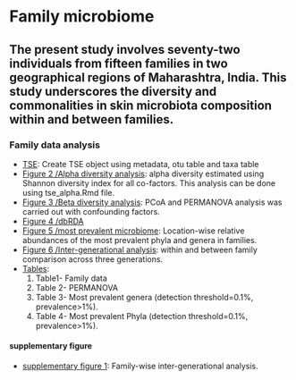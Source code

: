 # Family microbiome
## The present study involves seventy-two individuals from fifteen families in two geographical regions of Maharashtra, India. This study underscores the diversity and commonalities in skin microbiota composition within and between families. ##

### Family data analysis

- [TSE](fam_TSE.Rmd): Create TSE object using metadata, otu table and taxa table
- [Figure 2 /Alpha diversity analysis](tse_alpha.md): alpha diversity estimated using Shannon diversity index for all co-factors. This analysis can be done using tse_alpha.Rmd file. 
- [Figure 3 /Beta diversity analysis](tse_beta.md): PCoA and PERMANOVA analysis was carried out with confounding factors.
- [Figure 4 /dbRDA](RDA.md)
- [Figure 5 /most prevalent microbiome](tse_core.md): Location-wise relative abundances of the most prevalent phyla and genera in families.
- [Figure 6 /Inter-generational analysis](Intergeneration_analysis.md): within and between family comparison across three generations.
- [Tables](tables.md): 
   1. Table1- Family data
   2. Table 2- PERMANOVA
   3. Table 3- Most prevalent genera (detection threshold=0.1%, prevalence>1%).
   4. Table 4-  Most prevalent Phyla (detection threshold=0.1%, prevalence>1%).

#### supplementary figure
- [supplementary figure 1](supplimentory.md): Family-wise inter-generational analysis.
